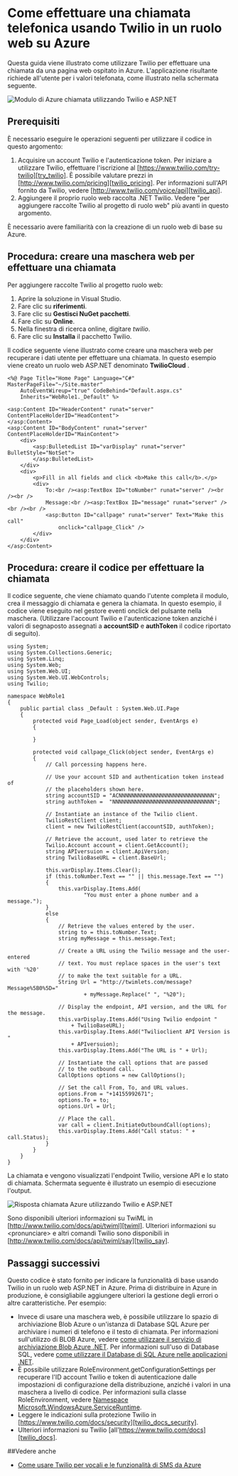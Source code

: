 <properties 
    pageTitle="Come effettuare una chiamata telefonica da Twilio (.NET) | Microsoft Azure" 
    description="Informazioni su come effettuare una chiamata telefonica e inviare un messaggio SMS con il servizio Twilio API in Azure. Esempi di codice scritti in .NET." 
    services="" 
    documentationCenter=".net" 
    authors="devinrader" 
    manager="timlt" 
    editor=""/>

<tags 
    ms.service="cloud-services" 
    ms.workload="tbd" 
    ms.tgt_pltfrm="na" 
    ms.devlang="dotnet" 
    ms.topic="article" 
    ms.date="05/04/2016" 
    ms.author="microsofthelp@twilio.com"/>




# <a name="how-to-make-a-phone-call-using-twilio-in-a-web-role-on-azure"></a>Come effettuare una chiamata telefonica usando Twilio in un ruolo web su Azure

Questa guida viene illustrato come utilizzare Twilio per effettuare una chiamata da una pagina web ospitato in Azure. L'applicazione risultante richiede all'utente per i valori telefonata, come illustrato nella schermata seguente.

![Modulo di Azure chiamata utilizzando Twilio e ASP.NET][twilio_dotnet_basic_form]

## <a name="twilio-prereqs"></a>Prerequisiti

È necessario eseguire le operazioni seguenti per utilizzare il codice in questo argomento:

1. Acquisire un account Twilio e l'autenticazione token. Per iniziare a utilizzare Twilio, effettuare l'iscrizione al [https://www.twilio.com/try-twilio][try_twilio]. È possibile valutare prezzi in [http://www.twilio.com/pricing][twilio_pricing]. Per informazioni sull'API fornito da Twilio, vedere [http://www.twilio.com/voice/api][twilio_api].
2. Aggiungere il proprio ruolo web raccolta .NET Twilio. Vedere "per aggiungere raccolte Twilio al progetto di ruolo web" più avanti in questo argomento.

È necessario avere familiarità con la creazione di un ruolo web di base su Azure.

## <a name="howtocreateform"></a>Procedura: creare una maschera web per effettuare una chiamata

<a id="use_nuget"></a>Per aggiungere raccolte Twilio al progetto ruolo web:

1.  Aprire la soluzione in Visual Studio.
2.  Fare clic su **riferimenti**.
3.  Fare clic su **Gestisci NuGet pacchetti**.
4.  Fare clic su **Online**.
5.  Nella finestra di ricerca online, digitare *twilio*.
6.  Fare clic su **Installa** il pacchetto Twilio.

Il codice seguente viene illustrato come creare una maschera web per recuperare i dati utente per effettuare una chiamata. In questo esempio viene creato un ruolo web ASP.NET denominato **TwilioCloud** .

    <%@ Page Title="Home Page" Language="C#" MasterPageFile="~/Site.master"
        AutoEventWireup="true" CodeBehind="Default.aspx.cs"
        Inherits="WebRole1._Default" %>

    <asp:Content ID="HeaderContent" runat="server" ContentPlaceHolderID="HeadContent">
    </asp:Content>
    <asp:Content ID="BodyContent" runat="server" ContentPlaceHolderID="MainContent">
        <div>
            <asp:BulletedList ID="varDisplay" runat="server" BulletStyle="NotSet">
            </asp:BulletedList>
        </div>
        <div>
            <p>Fill in all fields and click <b>Make this call</b>.</p>
            <div>
                To:<br /><asp:TextBox ID="toNumber" runat="server" /><br /><br />
                Message:<br /><asp:TextBox ID="message" runat="server" /><br /><br />
                <asp:Button ID="callpage" runat="server" Text="Make this call"
                    onclick="callpage_Click" />
            </div>
        </div>
    </asp:Content>

## <a id="howtocreatecode"></a>Procedura: creare il codice per effettuare la chiamata
Il codice seguente, che viene chiamato quando l'utente completa il modulo, crea il messaggio di chiamata e genera la chiamata. In questo esempio, il codice viene eseguito nel gestore eventi onclick del pulsante nella maschera. (Utilizzare l'account Twilio e l'autenticazione token anziché i valori di segnaposto assegnati a **accountSID** e **authToken** il codice riportato di seguito).

    using System;
    using System.Collections.Generic;
    using System.Linq;
    using System.Web;
    using System.Web.UI;
    using System.Web.UI.WebControls;
    using Twilio;

    namespace WebRole1
    {
        public partial class _Default : System.Web.UI.Page
        {
            protected void Page_Load(object sender, EventArgs e)
            {

            }

            protected void callpage_Click(object sender, EventArgs e)
            {
                // Call porcessing happens here.

                // Use your account SID and authentication token instead of
                // the placeholders shown here.
                string accountSID = "ACNNNNNNNNNNNNNNNNNNNNNNNNNNNNNN";
                string authToken =  "NNNNNNNNNNNNNNNNNNNNNNNNNNNNNNNN";

                // Instantiate an instance of the Twilio client.
                TwilioRestClient client;
                client = new TwilioRestClient(accountSID, authToken);

                // Retrieve the account, used later to retrieve the
                Twilio.Account account = client.GetAccount();
                string APIversuion = client.ApiVersion;
                string TwilioBaseURL = client.BaseUrl;

                this.varDisplay.Items.Clear();
                if (this.toNumber.Text == "" || this.message.Text == "")
                {
                    this.varDisplay.Items.Add(
                            "You must enter a phone number and a message.");
                }
                else
                {
                    // Retrieve the values entered by the user.
                    string to = this.toNumber.Text;
                    string myMessage = this.message.Text;

                    // Create a URL using the Twilio message and the user-entered
                    // text. You must replace spaces in the user's text with '%20'
                    // to make the text suitable for a URL.
                    String Url = "http://twimlets.com/message?Message%5B0%5D="
                            + myMessage.Replace(" ", "%20");

                    // Display the endpoint, API version, and the URL for the message.
                    this.varDisplay.Items.Add("Using Twilio endpoint "
                        + TwilioBaseURL);
                    this.varDisplay.Items.Add("Twilioclient API Version is "
                        + APIversuion);
                    this.varDisplay.Items.Add("The URL is " + Url);

                    // Instantiate the call options that are passed
                    // to the outbound call.
                    CallOptions options = new CallOptions();

                    // Set the call From, To, and URL values.                    
                    options.From = "+14155992671";
                    options.To = to;
                    options.Url = Url;

                    // Place the call.
                    var call = client.InitiateOutboundCall(options);
                    this.varDisplay.Items.Add("Call status: " + call.Status);
                }
            }
        }
    }

La chiamata e vengono visualizzati l'endpoint Twilio, versione API e lo stato di chiamata. Schermata seguente è illustrato un esempio di esecuzione l'output.

![Risposta chiamata Azure utilizzando Twilio e ASP.NET][twilio_dotnet_basic_form_output]

Sono disponibili ulteriori informazioni su TwiML in [http://www.twilio.com/docs/api/twiml][twiml]. Ulteriori informazioni su &lt;pronunciare&gt; e altri comandi Twilio sono disponibili in [http://www.twilio.com/docs/api/twiml/say][twilio_say].

## <a id="nextsteps"></a>Passaggi successivi
Questo codice è stato fornito per indicare la funzionalità di base usando Twilio in un ruolo web ASP.NET in Azure. Prima di distribuire in Azure in produzione, è consigliabile aggiungere ulteriori la gestione degli errori o altre caratteristiche. Per esempio:

* Invece di usare una maschera web, è possibile utilizzare lo spazio di archiviazione Blob Azure o un'istanza di Database SQL Azure per archiviare i numeri di telefono e il testo di chiamata. Per informazioni sull'utilizzo di BLOB Azure, vedere [come utilizzare il servizio di archiviazione Blob Azure .NET][howto_blob_storage_dotnet]. Per informazioni sull'uso di Database SQL, vedere [come utilizzare il Database di SQL Azure nelle applicazioni .NET][howto_sql_azure_dotnet].
* È possibile utilizzare RoleEnvironment.getConfigurationSettings per recuperare l'ID account Twilio e token di autenticazione dalle impostazioni di configurazione della distribuzione, anziché i valori in una maschera a livello di codice. Per informazioni sulla classe RoleEnvironment, vedere [Namespace Microsoft.WindowsAzure.ServiceRuntime][azure_runtime_ref_dotnet].
* Leggere le indicazioni sulla protezione Twilio in [https://www.twilio.com/docs/security][twilio_docs_security].
* Ulteriori informazioni su Twilio [all'https://www.twilio.com/docs][twilio_docs].

##<a name="seealso"></a>Vedere anche
* [Come usare Twilio per vocali e le funzionalità di SMS da Azure](twilio-dotnet-how-to-use-for-voice-sms.md)

[twilio_pricing]: http://www.twilio.com/pricing
[try_twilio]: http://www.twilio.com/try-twilio
[twilio_api]: http://www.twilio.com/voice/api
[verify_phone]: https://www.twilio.com/user/account/phone-numbers/verified#

[twilio_dotnet_basic_form]: ./media/partner-twilio-cloud-services-dotnet-phone-call-web-role/WA_twilio_dotnet_basic_form.png
[twilio_dotnet_basic_form_output]: ./media/partner-twilio-cloud-services-dotnet-phone-call-web-role/WA_twilio_dotnet_basic_form_output.png

[twiml]: http://www.twilio.com/docs/api/twiml



[howto_twilio_voice_sms_dotnet]: /develop/net/how-to-guides/twilio/

[howto_blob_storage_dotnet]: https://www.windowsazure.com/develop/net/how-to-guides/blob-storage/

[howto_sql_azure_dotnet]: https://www.windowsazure.com/develop/net/how-to-guides/sql-database/


[twilio_docs_security]: http://www.twilio.com/docs/security
[twilio_docs]: http://www.twilio.com/docs
[twilio_say]: http://www.twilio.com/docs/api/twiml/say


[azure_runtime_ref_dotnet]: http://msdn.microsoft.com/library/windowsazure/microsoft.windowsazure.serviceruntime.aspx
